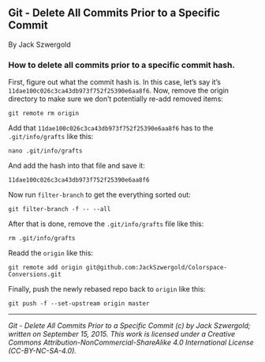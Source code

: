 ## Git - Delete All Commits Prior to a Specific Commit

By Jack Szwergold

### How to delete all commits prior to a specific commit hash.

First, figure out what the commit hash is. In this case, let’s say it’s `11dae100c026c3ca43db973f752f25390e6aa8f6`. Now, remove the origin directory to make sure we don’t potentially re-add removed items:

    git remote rm origin

Add that `11dae100c026c3ca43db973f752f25390e6aa8f6` has to the `.git/info/grafts` like this:

    nano .git/info/grafts

And add the hash into that file and save it:

    11dae100c026c3ca43db973f752f25390e6aa8f6

Now run `filter-branch` to get the everything sorted out:

    git filter-branch -f -- --all

After that is done, remove the `.git/info/grafts` file like this:

    rm .git/info/grafts

Readd the `origin` like this:

    git remote add origin git@github.com:JackSzwergold/Colorspace-Conversions.git

Finally, push the newly rebased repo back to `origin` like this:

    git push -f --set-upstream origin master

***

*Git - Delete All Commits Prior to a Specific Commit (c) by Jack Szwergold; written on September 15, 2015. This work is licensed under a Creative Commons Attribution-NonCommercial-ShareAlike 4.0 International License (CC-BY-NC-SA-4.0).*